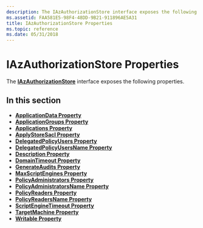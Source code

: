 ```yaml
---
description: The IAzAuthorizationStore interface exposes the following properties.
ms.assetid: FAA581E5-98F4-48DD-9B21-911896AE5A31
title: IAzAuthorizationStore Properties
ms.topic: reference
ms.date: 05/31/2018
---
```


# IAzAuthorizationStore Properties

The [**IAzAuthorizationStore**](/windows/desktop/api/Azroles/nn-azroles-iazauthorizationstore) interface exposes the following properties.

## In this section

-   [**ApplicationData Property**](/windows/desktop/api/Azroles/nf-azroles-iazauthorizationstore-get_applicationdata)
-   [**ApplicationGroups Property**](/windows/desktop/api/Azroles/nf-azroles-iazauthorizationstore-get_applicationgroups)
-   [**Applications Property**](/windows/desktop/api/Azroles/nf-azroles-iazauthorizationstore-get_applications)
-   [**ApplyStoreSacl Property**](/windows/desktop/api/Azroles/nf-azroles-iazauthorizationstore-get_applystoresacl)
-   [**DelegatedPolicyUsers Property**](/windows/desktop/api/Azroles/nf-azroles-iazauthorizationstore-get_delegatedpolicyusers)
-   [**DelegatedPolicyUsersName Property**](/windows/desktop/api/Azroles/nf-azroles-iazauthorizationstore-get_delegatedpolicyusersname)
-   [**Description Property**](/windows/desktop/api/Azroles/nf-azroles-iazauthorizationstore-get_description)
-   [**DomainTimeout Property**](/windows/desktop/api/Azroles/nf-azroles-iazauthorizationstore-get_domaintimeout)
-   [**GenerateAudits Property**](/windows/desktop/api/Azroles/nf-azroles-iazauthorizationstore-get_generateaudits)
-   [**MaxScriptEngines Property**](/windows/desktop/api/Azroles/nf-azroles-iazauthorizationstore-get_maxscriptengines)
-   [**PolicyAdministrators Property**](/windows/desktop/api/Azroles/nf-azroles-iazauthorizationstore-get_policyadministrators)
-   [**PolicyAdministratorsName Property**](/windows/desktop/api/Azroles/nf-azroles-iazauthorizationstore-get_policyadministratorsname)
-   [**PolicyReaders Property**](/windows/desktop/api/Azroles/nf-azroles-iazauthorizationstore-get_policyreaders)
-   [**PolicyReadersName Property**](/windows/desktop/api/Azroles/nf-azroles-iazauthorizationstore-get_policyreadersname)
-   [**ScriptEngineTimeout Property**](/windows/desktop/api/Azroles/nf-azroles-iazauthorizationstore-get_scriptenginetimeout)
-   [**TargetMachine Property**](/windows/desktop/api/Azroles/nf-azroles-iazauthorizationstore-get_targetmachine)
-   [**Writable Property**](/windows/desktop/api/Azroles/nf-azroles-iazauthorizationstore-get_writable)

 

 



